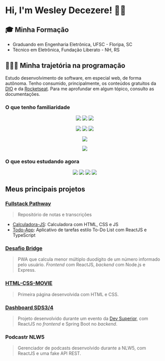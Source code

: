 # Hi, I'm Wesley Decezere! 👋🏾

## :mortar_board: Minha Formação

* Graduando em Engenharia Eletrônica, UFSC - Floripa, SC
* Técnico em Eletrônica, Fundação Liberato - NH, RS

##  👨🏽‍💻 Minha trajetória na programação

Estudo desenvolvimento de software, em especial web, de forma autônoma.
Tenho consumido, principalmente, os conteúdos gratuitos da [DIO](https://digitalinnovation.one/) e da [Rocketseat](https://www.rocketseat.com.br/).
Para me aprofundar em algum tópico, consulto as documentações.

### O que tenho familiaridade

<p align="center">
    <img src="https://img.shields.io/badge/C-00599C?style=for-the-badge&logo=c&logoColor=white">
<img src="https://img.shields.io/badge/Python-3776AB?style=for-the-badge&logo=python&logoColor=white">
<img src="https://img.shields.io/badge/Java-ED8B00?style=for-the-badge&logo=java&logoColor=white"/>
</p>

<p align="center">
<img src="https://img.shields.io/badge/HTML5-E34F26?style=for-the-badge&logo=html5&logoColor=white"/>
<img src="https://img.shields.io/badge/CSS3-1572B6?style=for-the-badge&logo=css3&logoColor=white"/>
<img src="https://img.shields.io/badge/JavaScript-323330?style=for-the-badge&logo=javascript&logoColor=F7DF1E">
</p>

<p align="center">
<img src="https://img.shields.io/badge/PostgreSQL-316192?style=for-the-badge&logo=postgresql&logoColor=white"/>
</p>

<p align="center">
<img src="https://img.shields.io/badge/Jest-C21325?style=for-the-badge&logo=jest&logoColor=white">
</p>


### O que estou estudando agora

<p align="center">
<img src="https://img.shields.io/badge/React-20232A?style=for-the-badge&logo=react&logoColor=61DAFB">
<img src="https://img.shields.io/badge/Node.js-339933?style=for-the-badge&logo=nodedotjs&logoColor=white">
<img src="https://img.shields.io/badge/Express.js-000000?style=for-the-badge&logo=express&logoColor=white">
<img src="https://img.shields.io/badge/TypeScript-007ACC?style=for-the-badge&logo=typescript&logoColor=white">
</p>


## Meus principais projetos

### [Fullstack Pathway](https://github.com/wesleydecezere/fullstack-pathway)

> Repositório de notas e transcrições 

- [Calculadora-JS](https://github.com/wesleydecezere/fullstack-pathway/tree/master/js/exercicios/js-calculator): Calculadora com HTML, CSS e JS
- [Todo-App](https://github.com/wesleydecezere/fullstack-pathway/tree/master/react/projects/todo-app): Aplicativo de tarefas estilo To-Do List com ReactJS e TypeScript

### [Desafio Bridge](https://github.com/wesleydecezere/desafio-bridge)

> PWA que calcula menor múltiplo duodígito de um número informado pelo usuário. *Frontend* com ReactJS, *backend* com Node.js e Express.

### [HTML-CSS-MOVIE](https://github.com/wesleydecezere/html-css-movie)

> Primeira página desenvolvida com HTML e CSS.

### [Dashboard SDS3/4](https://github.com/wesleydecezere/projeto-sds3)

> Projeto desenvolvido durante um evento da [Dev Superior](https://devsuperior.com.br/), com ReactJS no *frontend* e Spring Boot no *backend*.

### Podcastr NLW5

> Gerenciador de podcasts desenvolvido durante a NLW5, com ReactJS e uma fake API REST.


